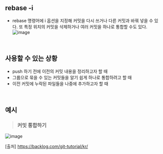 ## rebase -i
- rebase 명령어에 i 옵션을 지정해 커밋을 다시 쓰거나 다른 커밋과 바꿔 넣을 수 있다. 또 특정 위치의 커밋을 삭제하거나 여러 커밋을 하나로 통합할 수도 있다.
![image](https://user-images.githubusercontent.com/57171304/185101377-97a049ab-13cc-4946-8231-3ad610a36a7b.png)
<br>

## 사용할 수 있는 상황
- push 하기 전에 이전의 커밋 내용을 정리하고자 할 때
- 그룹으로 묶을 수 있는 커밋들을 알기 쉽게 하나로 통합하려고 할 때
- 이전 커밋에 누락된 파일들을 나중에 추가하고자 할 때
<br>


## 예시
>### 커밋 통합하기  
![image](https://user-images.githubusercontent.com/57171304/185102070-91be507b-cb01-4e3b-b72e-4635f497a0a9.png)




[출처] https://backlog.com/git-tutorial/kr/
